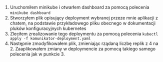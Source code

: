 1. Uruchomiłem minikube i otwarłem dashboard za pomocą polecenia `minikube dashboard`
2. Stworzyłem plik opisujący deployment wybranej przeze mnie aplikacji z chatem, na podstawie przykładowego pliku obecnego w dokumentacji pluków konfiguracyjnych kubernetes
3. Zleciłem zrealizowanie tego deploymentu za pomocą polecenia `kubectl apply -f komunikator-deployment.yaml`
4. Następnie zmodyfikowałem plik, zmieniając rządaną liczbę replik z 4 na 2. Zaaplikowałem zmiany w deploymencie za pomocą takiego samego polecenia jak w punkcie 3.
